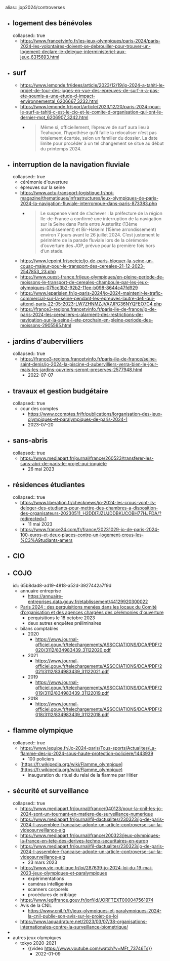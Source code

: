 alias:: jop2024/controverses
- ## logement des bénévoles
  collapsed:: true
	- https://www.francetvinfo.fr/les-jeux-olympiques/paris-2024/paris-2024-les-volontaires-doivent-se-debrouiller-pour-trouver-un-logement-declare-le-delegue-interministeriel-aux-jeux_6315693.html
- ## surf
	- https://www.lemonde.fr/idees/article/2023/12/19/jo-2024-a-tahiti-le-projet-de-tour-des-juges-en-vue-des-epreuves-de-surf-n-a-pas-ete-soumis-a-une-etude-d-impact-environnemental_6206667_3232.html
	- https://www.lemonde.fr/sport/article/2023/12/20/paris-2024-pour-le-surf-a-tahiti-c-est-le-cio-et-le-comite-d-organisation-qui-ont-le-dernier-mot_6206907_3242.html
		- > Même si, officiellement, l’épreuve de surf aura lieu à Teahupoo, l’hypothèse qu’il faille la relocaliser n’est pas totalement écartée, selon un familier du dossier. La date limite pour procéder à un tel changement se situe au début du printemps 2024.
- ## interruption de la navigation fluviale
  collapsed:: true
	- cérémonie d'ouverture
	- épreuves sur la seine
	- https://www.actu-transport-logistique.fr/npi-magazine/thematiques/infrastructures/jeux-olympiques-de-paris-2024-la-navigation-fluviale-interrompue-dans-paris-873383.php
		- > Le suspense vient de s’achever : la préfecture de la région Ile-de-France a confirmé une interruption de la navigation sur la Seine dans Paris entre Austerlitz (13ème arrondissement) et Bir-Hakeim (15ème arrondissement) environ 7 jours avant le 26 juillet 2024. C’est justement le périmètre de la parade fluviale lors de la cérémonie d’ouverture des JOP, prévue pour la première fois hors d’un stade.
	- https://www.lepoint.fr/societe/jo-de-paris-bloquer-la-seine-un-couac-majeur-pour-le-transport-des-cereales-21-12-2023-2547853_23.php
	- https://www.ouest-france.fr/jeux-olympiques/en-pleine-periode-de-moissons-le-transport-de-cereales-chamboule-par-les-jeux-olympiques-075cc3b2-92b2-11ee-b098-8644c47fd929
	- https://www.leparisien.fr/jo-paris-2024/jo-2024-maintenir-le-trafic-commercial-sur-la-seine-pendant-les-epreuves-lautre-defi-qui-attend-paris-22-05-2023-LW7ZHNMZJVA7JPG36NYQFEO7C4.php
	- https://france3-regions.francetvinfo.fr/paris-ile-de-france/jo-de-paris-2024-les-cerealiers-s-alarment-des-restrictions-de-navigation-sur-la-seine-l-ete-prochain-en-pleine-periode-des-moissons-2905565.html
- ## jardins d'aubervilliers
  collapsed:: true
	- https://france3-regions.francetvinfo.fr/paris-ile-de-france/seine-saint-denis/jo-2024-la-piscine-d-aubervilliers-verra-bien-le-jour-mais-les-jardins-ouvriers-seront-preserves-2577948.html
		- 2022-07-07
- ## travaux et gestion budgétaire
  collapsed:: true
	- cour des comptes
		- https://www.ccomptes.fr/fr/publications/lorganisation-des-jeux-olympiques-et-paralympiques-de-paris-2024-1
		- 2023-07-20
- ## sans-abris
  collapsed:: true
	- https://www.mediapart.fr/journal/france/260523/transferer-les-sans-abri-de-paris-le-projet-qui-inquiete
		- 26 mai 2023
- ## résidences étudiantes
  collapsed:: true
	- https://www.liberation.fr/checknews/jo-2024-les-crous-vont-ils-deloger-des-etudiants-pour-mettre-des-chambres-a-disposition-des-organisateurs-20230511_H2DDI7JZUJDDBKUCOBH77HJFDA/?redirected=1
		- 11 mai 2023
	- https://www.france24.com/fr/france/20231029-jo-de-paris-2024-100-euros-et-deux-places-contre-un-logement-crous-les-%C3%A9tudiants-amers
- ## CIO
- ## COJO
  id:: 65b8dad8-ad19-4818-a52d-3927442a7f9d
	- annuaire entreprise
		- https://annuaire-entreprises.data.gouv.fr/etablissement/44129920300022
	- [Paris 2024 : des perquisitions men&eacute;es dans les locaux du Comit&eacute; d&rsquo;organisation et des agences charg&eacute;es des c&eacute;r&eacute;monies d&#039;ouverture](https://www.francetvinfo.fr/les-jeux-olympiques/paris-2024/paris-2024-des-perquisitions-menees-dans-les-locaux-du-comite-d-organisation-et-des-agences-chargees-des-ceremonies-d-ouverture_6131709.html)
		- perquisitions le 18 octobre 2023
		- deux autres enquêtes préliminaires
	- bilans comptables
		- 2020
			- https://www.journal-officiel.gouv.fr/telechargements/ASSOCIATIONS/DCA/PDF/2020/3112/834983439_31122020.pdf
		- 2021
			- https://www.journal-officiel.gouv.fr/telechargements/ASSOCIATIONS/DCA/PDF/2021/3112/834983439_31122021.pdf
		- 2019
			- https://www.journal-officiel.gouv.fr/telechargements/ASSOCIATIONS/DCA/PDF/2019/3112/834983439_31122019.pdf
		- 2018
			- https://www.journal-officiel.gouv.fr/telechargements/ASSOCIATIONS/DCA/PDF/2018/3112/834983439_31122018.pdf
- ## flamme olympique
  collapsed:: true
	- https://www.lequipe.fr/Jo-2024-paris/Tous-sports/Actualites/La-flamme-des-jo-2024-sous-haute-protection-policiere/1443939
		- 100 policiers
	- [https://fr.wikipedia.org/wiki/Flamme_olympique](https://fr.wikipedia.org/wiki/Flamme_olympique)
		- inauguration du rituel du relai de la flamme par Hitler
- ## sécurité et surveillance
  collapsed:: true
	- https://www.mediapart.fr/journal/france/040123/pour-la-cnil-les-jo-2024-sont-un-tournant-en-matiere-de-surveillance-numerique
	- https://www.mediapart.fr/journal/fil-dactualites/230323/jo-de-paris-2024-l-assemblee-francaise-adopte-un-article-controverse-sur-la-videosurveillance-alg
	- https://www.mediapart.fr/journal/france/200323/jeux-olympiques-la-france-en-tete-des-derives-techno-securitaires-en-europ
	- https://www.mediapart.fr/journal/fil-dactualites/230323/jo-de-paris-2024-l-assemblee-francaise-adopte-un-article-controverse-sur-la-videosurveillance-alg
		- 23 mars 2023
	- https://www.vie-publique.fr/loi/287639-jo-2024-loi-du-19-mai-2023-jeux-olympiques-et-paralympiques
		- expérimentations
		- caméras intelligentes
		- scanners corporels
		- procédures de criblage
	- https://www.legifrance.gouv.fr/jorf/id/JORFTEXT000047561974
	- Avis de la CNIL
		- https://www.cnil.fr/fr/jeux-olympiques-et-paralympiques-2024-la-cnil-publie-son-avis-sur-le-projet-de-loi
	- https://www.laquadrature.net/2023/03/07/38-organisations-internationales-contre-la-surveillance-biometrique/
-
- autres jeux olympiques
	- tokyo 2020-2021
		- {{video https://www.youtube.com/watch?v=MFt_73746Ts}}
			- 2022-01-09